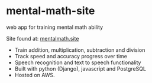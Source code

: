 # mental-math-site
web app for training mental math ability

Site found at: [mentalmath.site](http://mentalmath.site)

* Train addition, multiplication, subtraction and division
* Track speed and accuracy progress over time
* Speech recognition and text to speech functionality
* Built with python (Django), javascript and PostgreSQL 
* Hosted on AWS.
